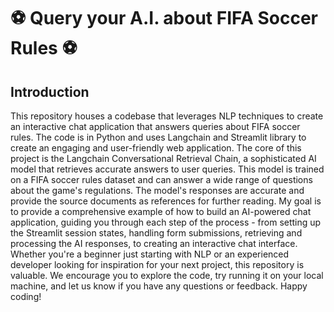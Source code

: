 # ⚽ Query your A.I. about FIFA Soccer Rules ⚽

## Introduction
 
This repository houses a codebase that leverages NLP techniques to create an interactive chat application that answers queries about FIFA soccer rules. The code is in Python and uses Langchain and Streamlit library to create an engaging and user-friendly web application.
The core of this project is the Langchain Conversational Retrieval Chain, a sophisticated AI model that retrieves accurate answers to user queries. This model is trained on a FIFA soccer rules dataset and can answer a wide range of questions about the game's regulations. The model's responses are accurate and provide the source documents as references for further reading.
My goal is to provide a comprehensive example of how to build an AI-powered chat application, guiding you through each step of the process - from setting up the Streamlit session states, handling form submissions, retrieving and processing the AI responses, to creating an interactive chat interface.
Whether you're a beginner just starting with NLP or an experienced developer looking for inspiration for your next project, this repository is valuable. We encourage you to explore the code, try running it on your local machine, and let us know if you have any questions or feedback. Happy coding!
